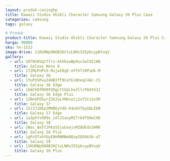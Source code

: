 ```yaml
---
layout: produk-casinghp
title: Kawaii Studio Ghibli Character Samsung Galaxy S9 Plus Case
categories: samsung
tags: galaxy

# Produk
product-title: Kawaii Studio Ghibli Character Samsung Galaxy S9 Plus Case
harga: 90000
sku: hn-1522
image-drive: 11KU0Np906B36CtzLNHsIOIpbcypBYuqV
gallery:
  - url: 1R70G0Vqtffrz-kXV6zwBp9ux3oCUIiWQ
    title: Galaxy Note 8
  - url: 1T2MsPoPnS-MujwI0gE-nFFhTJ0PuUk-M
    title: Galaxy S6
  - url: 1YuPXSPwyZ4HB3fT9CeYEsNheqC48c-CS
    title: Galaxy S6 Edge
  - url: 1kW2XOfMXNfOOgLYtGGLheZllcPA4YG12
    title: Galaxy S6 Edge Plus
  - url: 1ZNnOFEbyrZ26JyLVHbvytj2xf2Cz1v5R
    title: Galaxy S7
  - url: 15JJJ1Dkp2MHBGyYdQ-K4oGVfbyGQLEbN
    title: Galaxy S7 Edge
  - url: 1a3phYsO09x_zdl3IauyM1Trbdf89wCHO
    title: Galaxy S8
  - url: 1Wac_8e5TJFKoSSjuUsejvMI8OEdx3HRK
    title: Galaxy S8 Plus
  - url: 1gPcOTxhYUyE0HRNMNeBQzpIQS663b-aT
    title: Galaxy S9
  - url: 11KU0Np906B36CtzLNHsIOIpbcypBYuqV
    title: Galaxy S9 Plus
---
```

